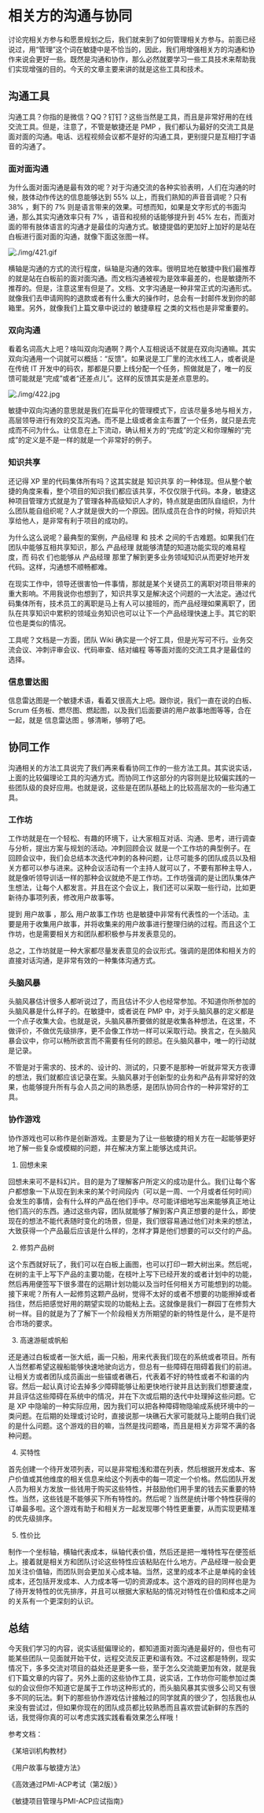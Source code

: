 # 相关方的沟通与协同

讨论完相关方参与和愿景规划之后，我们就来到了如何管理相关方参与。前面已经说过，用“管理”这个词在敏捷中是不恰当的，因此，我们用增强相关方的沟通和协作来说会更好一些。既然是沟通和协作，那么必然就要学习一些工具技术来帮助我们实现增强的目的。今天的文章主要来讲的就是这些工具和技术。

## 沟通工具

沟通工具？你指的是微信？QQ？钉钉？这些当然是工具，而且是非常好用的在线交流工具。但是，注意了，不管是敏捷还是 PMP ，我们都认为最好的交流工具是面对面的沟通。电话、远程视频会议都不是好的沟通工具，更别提只是互相打字语音的沟通了。

### 面对面沟通

为什么面对面沟通是最有效的呢？对于沟通交流的各种实验表明，人们在沟通的时候，肢体动作传达的信息能够达到 55% 以上，而我们熟知的声音音调呢？只有 38% ，剩下的 7% 则是语言带来的效果。可想而知，如果是文字形式的书面沟通，那么其实沟通效率只有 7% ，语音和视频的话能够提升到 45% 左右，而面对面的带有肢体语言的沟通才是最佳的沟通方式。敏捷提倡的更加好上加好的是站在白板进行面对面的沟通，就像下面这张图一样。

![./img/421.gif](./img/421.gif)

横轴是沟通的方式的流行程度，纵轴是沟通的效率。很明显地在敏捷中我们最推荐的就是站在白板前的面对面沟通。而文档沟通被视为是效率最差的，也是敏捷所不推荐的。但是，注意这里有但是了。文档、文字沟通是一种非常正式的沟通形式。就像我们去申请网购的退款或者有什么重大的操作时，总会有一封邮件发到你的邮箱里。另外，就像我们上篇文章中说过的 敏捷章程 之类的文档也是非常重要的。

### 双向沟通

看着名词高大上吧？啥叫双向沟通啊？两个人互相说话不就是在双向沟通嘛。其实双向沟通用一个词就可以概括：“反馈”。如果说是工厂里的流水线工人，或者说是在传统 IT 开发中的码农，那都是只要上线分配一个任务，照做就是了，唯一的反馈可能就是“完成”或者“还差点儿”。这样的反馈其实是差点意思的。

![./img/422.jpg](./img/422.jpg)

敏捷中双向沟通的意思就是我们在扁平化的管理模式下，应该尽量多地与相关方，高层领导进行有效的交互沟通。而不是上级或者金主布置了一个任务，就只是去完成而不问为什么。让信息在上下流动，确认相关方的“完成”的定义和你理解的“完成”的定义是不是一样的就是一个非常好的例子。

### 知识共享

还记得 XP 里的代码集体所有吗？这其实就是 知识共享 的一种体现。但从整个敏捷的角度来看，整个项目的知识我们都应该共享，不仅仅限于代码。本身，敏捷这种项目管理方式就是为了管理各种高级知识人才的，特点就是由团队自组织，为什么团队能自组织呢？人才就是很大的一个原因。团队成员在合作的时候，将知识共享给他人，是非常有利于项目的成功的。

为什么这么说呢？最典型的案例，产品经理 和 技术 之间的千古难题。如果我们在团队中能够互相共享知识，那么 产品经理 就能够清楚的知道功能实现的难易程度，而 码农 们也能够从 产品经理 那里了解到更多业务领域知识从而更好地开发代码。这样，沟通想不顺畅都难。

在现实工作中，领导还很害怕一件事情，那就是某个关键员工的离职对项目带来的重大影响。不用我说你也想到了，知识共享又是解决这个问题的一大法定。通过代码集体所有，技术员工的离职是马上有人可以接班的，而产品经理如果离职了，团队在共享知识中累积的领域业务知识也可以让下一个产品经理快速上手。其它的职位也是类似的情况。

工具呢？文档是一方面，团队 Wiki 确实是一个好工具，但是光写可不行。业务交流会议、冲刺评审会议、代码审查、结对编程 等等面对面的交流工具才是最佳的选择。

### 信息雷达图

信息雷达图是一个敏捷术语，看着又很高大上吧。跟你说，我们一直在说的白板、Scrum 任务板、燃尽图、燃起图，以及我们后面要讲的用户故事地图等等，合在一起，就是 信息雷达图 。够清晰，够明了吧。

## 协同工作

沟通相关的方法工具说完了我们再来看看协同工作的一些方法工具。其实说实话，上面的比较偏理论工具的沟通方式。而协同工作这部分的内容则是比较偏实践的一些团队级的良好应用。也就是说，这些是在团队基础上的比较高层次的一些沟通工具。

### 工作坊

工作坊就是在一个轻松、有趣的环境下，让大家相互对话、沟通、思考，进行调查与分析，提出方案与规划的活动。冲刺回顾会议 就是一个工作坊的典型例子。在回顾会议中，我们会总结本次迭代冲刺的各种问题，让尽可能多的团队成员以及相关方都可以参与进来。这种会议活动有一个主持人就可以了，不要有那种主导人，就是像听领导训话一样的那种会议就绝不是工作坊。工作坊强调的是让团队集体产生想法，让每个人都发言。并且在这个会议上，我们还可以采取一些行动，比如更新待办事项列表，修改用户故事等。

提到 用户故事 ，那么 用户故事工作坊 也是敏捷中非常有代表性的一个活动。主要是用于收集用户故事，并将收集来的用户故事进行整理归纳的过程。而且这个工作坊，也是需要相关方和团队都积极参与并发表意见的。

总之，工作坊就是一种大家都尽量发表意见的会议形式。强调的是团体和相关方的直接对话沟通，是非常有效的一种集体沟通方式。

### 头脑风暴

头脑风暴估计很多人都听说过了，而且估计不少人也经常参加。不知道你所参加的头脑风暴是什么样子的。在敏捷中，或者说在 PMP 中，对于头脑风暴的定义都是一个点子收集大会。也就是说，头脑风暴所要做的就是收集各种想法，在这里，不做评价，不做优先级排序，更不会像工作坊一样可以采取行动。换言之，在头脑风暴会议中，你可以畅所欲言而不需要有任何的顾忌。在头脑风暴中，唯一的行动就是记录。

不管是对于需求的、技术的、设计的、测试的，只要不是那种一听就非常天方夜谭的想法，我们就都应该记录在案。头脑风暴对于创新型的业务和产品有非常好的效果，也能够提升所有与会人员之间的熟悉感，是团队协同合作的一种非常好的工具。

### 协作游戏

协作游戏也可以称作是创新游戏。主要是为了让一些敏捷的相关方在一起能够更好地了解一些复杂或模糊的问题，并在解决方案上能够达成共识。

1. 回想未来

回想未来可不是科幻片。目的是为了理解客户所定义的成功是什么。我们让每个客户都想象一下从现在到未来的某个时间段内（可以是一周、一个月或者任何时间）会发生的事情，会有什么样的产品在他们手中。尽可能详细地写出来能够真正地让他们高兴的东西。通过这些内容，团队就能够了解到客户真正想要的是什么，即使现在的想法不能代表随时变化的场景，但是，我们很容易通过他们对未来的想法，大致获得一个产品最后应该是什么样的，怎样才算是他们想要的可以交付的产品。

2. 修剪产品树

这个东西就好玩了，我们可以在白板上画图，也可以打印一颗大树出来。然后呢，在树的主干上写下产品的主要功能，在枝叶上写下已经开发的或者计划中的功能，然后再用便签写下很多潜在的远期计划功能以及当时任何相关方可能想到的功能。接下来呢？所有人一起修剪这颗产品树，觉得不太好的或者不想要的功能擦掉或者挡住，然后把感觉好用的期望实现的功能粘上去。这就像是我们一群园丁在修剪大树一样。目的就是为了了解下一个阶段相关方所期望的新的特性是什么，是不是符合市场的要求。

3. 高速游艇或帆船

还是通过白板或者一张大纸，画一只船，用来代表我们现在的系统或者项目。所有人当然都希望这艘船能够快速地驶向远方，但总有一些障碍在阻碍着我们的前进。让相关方或者团队成员画出一些锚或者礁石，代表着不好的特性或者不和谐的内容。然后一起认真讨论去掉多少障碍能够让船更快地行驶并且达到我们想要速度，并且评估这些障碍在系统中的情况，并在下次或后期的迭代中处理掉这些问题。它是 XP 中隐喻的一种实际应用，因为我们可以把各种障碍物隐喻成系统环境中的一类问题。在后期的处理或讨论时，直接说那一块礁石大家可能就马上能明白我们说的是什么问题。这个游戏的目的嘛，当然是找问题咯，而且是相关方非常不满的各种问题。

4. 买特性

首先创建一个待开发项列表，可以是非常粗浅和潜在列表，然后根据开发成本、客户价值或其他维度的相关信息来给这个列表中的每一项定一个价格。然后团队开发人员为相关方发放一些钱用于购买这些特性，并鼓励他们用手里的钱去买重要的特性。当然，这些钱是不能够买下所有特性的。然后呢？当然是统计哪个特性获得的订单最多啦。这个游戏有助于和相关方一起发现哪个特性更重要，从而实现更精准的优先级排序。

5. 性价比

制作一个坐标轴，横轴代表成本，纵轴代表价值，然后还是把一堆特性写在便签纸上。接着就是相关方和团队讨论这些特性应该粘贴在什么地方。产品经理一般会更加关注价值轴，而团队则会更加关心成本轴。当然，这里的成本不止是单纯的金钱成本，还包括开发成本、人力成本等一切的资源成本。这个游戏的目的同样也是为了待开发特性的优先排序，并且可以根据大家粘贴的情况对特性在价值和成本之间的关系有一个更深刻的认识。

## 总结

今天我们学习的内容，说实话挺偏理论的，都知道面对面沟通是最好的，但也有可能某些团队一见面就开始干仗，远程交流反正更和谐有效。不过这都是特例，现实情况下，多多交流对项目的益处还是更多一些，至于怎么交流能更加有效，就是我们下篇文章的内容了。另外上面的这些协作工具，说实话，工作坊你可能参加过类似的会议但你不知道它是属于工作坊这种形式的，而头脑风暴其实很多公司又有很多不同的玩法。剩下的那些协作游戏估计接触过的同学就真的很少了，包括我也从来没有尝试过，但如果你现在的团队成员都比较熟悉而且喜欢尝试新鲜的东西的话，我觉得你真的可以考虑实践实践看看效果怎么样哦！

参考文档：

《某培训机构教材》

《用户故事与敏捷方法》

《高效通过PMI-ACP考试（第2版）》

《敏捷项目管理与PMI-ACP应试指南》